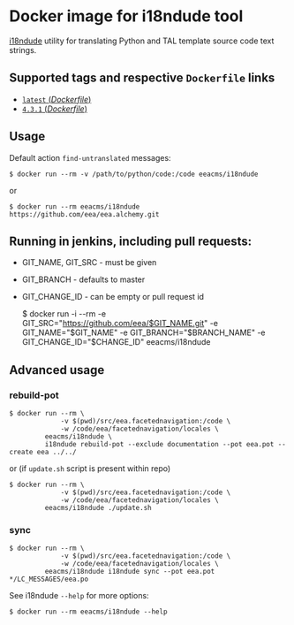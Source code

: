 # Docker image for i18ndude tool

[i18ndude](https://pypi.python.org/pypi/i18ndude) utility for translating Python and TAL template source code text strings.


## Supported tags and respective `Dockerfile` links

- [`latest` (*Dockerfile*)](https://github.com/eea/eea.docker.i18ndude/blob/master/Dockerfile)
- [`4.3.1` (*Dockerfile*)](https://github.com/eea/eea.docker.i18ndude/blob/4.3.1/Dockerfile)

## Usage

Default action `find-untranslated` messages:

    $ docker run --rm -v /path/to/python/code:/code eeacms/i18ndude

or

    $ docker run --rm eeacms/i18ndude https://github.com/eea/eea.alchemy.git

## Running in jenkins, including pull requests:

* GIT_NAME, GIT_SRC  - must be given
* GIT_BRANCH - defaults to master
* GIT_CHANGE_ID - can be empty or pull request id

    $ docker run -i --rm -e GIT_SRC="https://github.com/eea/$GIT_NAME.git" -e GIT_NAME="$GIT_NAME" -e GIT_BRANCH="$BRANCH_NAME" -e GIT_CHANGE_ID="$CHANGE_ID" eeacms/i18ndude


## Advanced usage

### rebuild-pot


    $ docker run --rm \
                 -v $(pwd)/src/eea.facetednavigation:/code \
                 -w /code/eea/facetednavigation/locales \
             eeacms/i18ndude \
             i18ndude rebuild-pot --exclude documentation --pot eea.pot --create eea ../../

or (if `update.sh` script is present within repo)


    $ docker run --rm \
                 -v $(pwd)/src/eea.facetednavigation:/code \
                 -w /code/eea/facetednavigation/locales \
             eeacms/i18ndude ./update.sh

### sync


    $ docker run --rm \
                 -v $(pwd)/src/eea.facetednavigation:/code \
                 -w /code/eea/facetednavigation/locales \
             eeacms/i18ndude i18ndude sync --pot eea.pot */LC_MESSAGES/eea.po


See i18ndude `--help` for more options:


    $ docker run --rm eeacms/i18ndude --help
